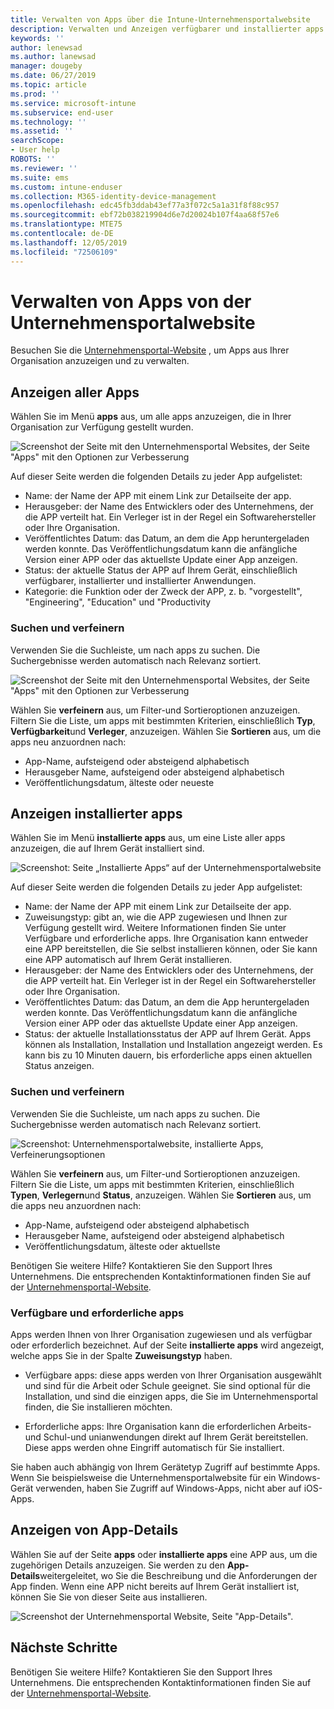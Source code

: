 ```yaml
---
title: Verwalten von Apps über die Intune-Unternehmensportalwebsite
description: Verwalten und Anzeigen verfügbarer und installierter apps
keywords: ''
author: lenewsad
ms.author: lanewsad
manager: dougeby
ms.date: 06/27/2019
ms.topic: article
ms.prod: ''
ms.service: microsoft-intune
ms.subservice: end-user
ms.technology: ''
ms.assetid: ''
searchScope:
- User help
ROBOTS: ''
ms.reviewer: ''
ms.suite: ems
ms.custom: intune-enduser
ms.collection: M365-identity-device-management
ms.openlocfilehash: edc45fb3ddab43ef77a3f072c5a1a31f8f88c957
ms.sourcegitcommit: ebf72b038219904d6e7d20024b107f4aa68f57e6
ms.translationtype: MTE75
ms.contentlocale: de-DE
ms.lasthandoff: 12/05/2019
ms.locfileid: "72506109"
---
```

# <a name="manage-apps-from-the-company-portal-website"></a>Verwalten von Apps von der Unternehmensportalwebsite 
Besuchen Sie die [Unternehmensportal-Website](https://portal.manage.microsoft.com) , um Apps aus Ihrer Organisation anzuzeigen und zu verwalten. 

## <a name="view-all-apps"></a>Anzeigen aller Apps  
Wählen Sie im Menü **apps** aus, um alle apps anzuzeigen, die in Ihrer Organisation zur Verfügung gestellt wurden. 

   ![Screenshot der Seite mit den Unternehmensportal Websites, der Seite "Apps" mit den Optionen zur Verbesserung](./media/intune-view-apps-1907.png)  

Auf dieser Seite werden die folgenden Details zu jeder App aufgelistet:  

* Name: der Name der APP mit einem Link zur Detailseite der app.
* Herausgeber: der Name des Entwicklers oder des Unternehmens, der die APP verteilt hat. Ein Verleger ist in der Regel ein Softwarehersteller oder Ihre Organisation.  
* Veröffentlichtes Datum: das Datum, an dem die App heruntergeladen werden konnte. Das Veröffentlichungsdatum kann die anfängliche Version einer APP oder das aktuellste Update einer App anzeigen.
* Status: der aktuelle Status der APP auf Ihrem Gerät, einschließlich verfügbarer, installierter und installierter Anwendungen. 
* Kategorie: die Funktion oder der Zweck der APP, z. b. "vorgestellt", "Engineering", "Education" und "Productivity  

### <a name="search-and-refine"></a>Suchen und verfeinern   

Verwenden Sie die Suchleiste, um nach apps zu suchen. Die Suchergebnisse werden automatisch nach Relevanz sortiert.  

   ![Screenshot der Seite mit den Unternehmensportal Websites, der Seite "Apps" mit den Optionen zur Verbesserung](./media/intune-refine-all-apps-1907.png)  

Wählen Sie **verfeinern** aus, um Filter-und Sortieroptionen anzuzeigen. Filtern Sie die Liste, um apps mit bestimmten Kriterien, einschließlich **Typ**, **Verfügbarkeit**und **Verleger**, anzuzeigen. Wählen Sie **Sortieren** aus, um die apps neu anzuordnen nach:

* App-Name, aufsteigend oder absteigend alphabetisch 
* Herausgeber Name, aufsteigend oder absteigend alphabetisch 
* Veröffentlichungsdatum, älteste oder neueste  

## <a name="view-installed-apps"></a>Anzeigen installierter apps  
Wählen Sie im Menü **installierte apps** aus, um eine Liste aller apps anzuzeigen, die auf Ihrem Gerät installiert sind.  

   ![Screenshot: Seite „Installierte Apps“ auf der Unternehmensportalwebsite](./media/intune-installed-apps-1907.png)  


Auf dieser Seite werden die folgenden Details zu jeder App aufgelistet:  

* Name: der Name der APP mit einem Link zur Detailseite der app.
* Zuweisungstyp: gibt an, wie die APP zugewiesen und Ihnen zur Verfügung gestellt wird. Weitere Informationen finden Sie unter Verfügbare und erforderliche apps. Ihre Organisation kann entweder eine APP bereitstellen, die Sie selbst installieren können, oder Sie kann eine APP automatisch auf Ihrem Gerät installieren.  
* Herausgeber: der Name des Entwicklers oder des Unternehmens, der die APP verteilt hat. Ein Verleger ist in der Regel ein Softwarehersteller oder Ihre Organisation.  
* Veröffentlichtes Datum: das Datum, an dem die App heruntergeladen werden konnte. Das Veröffentlichungsdatum kann die anfängliche Version einer APP oder das aktuellste Update einer App anzeigen.
* Status: der aktuelle Installationsstatus der APP auf Ihrem Gerät. Apps können als Installation, Installation und Installation angezeigt werden. Es kann bis zu 10 Minuten dauern, bis erforderliche apps einen aktuellen Status anzeigen.  

### <a name="search-and-refine"></a>Suchen und verfeinern  

Verwenden Sie die Suchleiste, um nach apps zu suchen. Die Suchergebnisse werden automatisch nach Relevanz sortiert.  

   ![Screenshot: Unternehmensportalwebsite, installierte Apps, Verfeinerungsoptionen](./media/intune-installed-refine-1907.png)  

Wählen Sie **verfeinern** aus, um Filter-und Sortieroptionen anzuzeigen. Filtern Sie die Liste, um apps mit bestimmten Kriterien, einschließlich **Typen**, **Verlegern**und **Status**, anzuzeigen. Wählen Sie **Sortieren** aus, um die apps neu anzuordnen nach:

* App-Name, aufsteigend oder absteigend alphabetisch  
* Herausgeber Name, aufsteigend oder absteigend alphabetisch  
* Veröffentlichungsdatum, älteste oder aktuellste  

Benötigen Sie weitere Hilfe? Kontaktieren Sie den Support Ihres Unternehmens. Die entsprechenden Kontaktinformationen finden Sie auf der [Unternehmensportal-Website](https://go.microsoft.com/fwlink/?linkid=2010980).  

### <a name="available-and-required-apps"></a>Verfügbare und erforderliche apps
Apps werden Ihnen von Ihrer Organisation zugewiesen und als verfügbar oder erforderlich bezeichnet. Auf der Seite **installierte apps** wird angezeigt, welche apps Sie in der Spalte **Zuweisungstyp** haben. 


* Verfügbare apps: diese apps werden von Ihrer Organisation ausgewählt und sind für die Arbeit oder Schule geeignet. Sie sind optional für die Installation, und sind die einzigen apps, die Sie im Unternehmensportal finden, die Sie installieren möchten. 

* Erforderliche apps: Ihre Organisation kann die erforderlichen Arbeits-und Schul-und unianwendungen direkt auf Ihrem Gerät bereitstellen. Diese apps werden ohne Eingriff automatisch für Sie installiert. 

Sie haben auch abhängig von Ihrem Gerätetyp Zugriff auf bestimmte Apps. Wenn Sie beispielsweise die Unternehmensportalwebsite für ein Windows-Gerät verwenden, haben Sie Zugriff auf Windows-Apps, nicht aber auf iOS-Apps.  

## <a name="view-app-details"></a>Anzeigen von App-Details  
Wählen Sie auf der Seite **apps** oder **installierte apps** eine APP aus, um die zugehörigen Details anzuzeigen. Sie werden zu den **App-Details**weitergeleitet, wo Sie die Beschreibung und die Anforderungen der App finden. Wenn eine APP nicht bereits auf Ihrem Gerät installiert ist, können Sie Sie von dieser Seite aus installieren. 


   ![Screenshot der Unternehmensportal Website, Seite "App-Details".](./media/intune-app-details-1907.png)  

## <a name="next-steps"></a>Nächste Schritte
Benötigen Sie weitere Hilfe? Kontaktieren Sie den Support Ihres Unternehmens. Die entsprechenden Kontaktinformationen finden Sie auf der [Unternehmensportal-Website](https://go.microsoft.com/fwlink/?linkid=2010980).  

